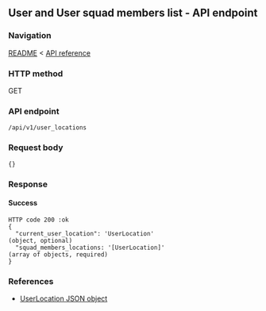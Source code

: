 ## User and User squad members list - API endpoint

### Navigation
[README](../../../../README.md)
<
[API reference](../../../api_reference.md)

### HTTP method
GET

### API endpoint
`/api/v1/user_locations`

### Request body
```
{}
```

### Response
#### Success
```
HTTP code 200 :ok
{
  "current_user_location": 'UserLocation'                                       (object, optional)
  "squad_members_locations: '[UserLocation]'                                    (array of objects, required)
}
```

### References
- [UserLocation JSON object](../../../json_objects/user_location.md)
